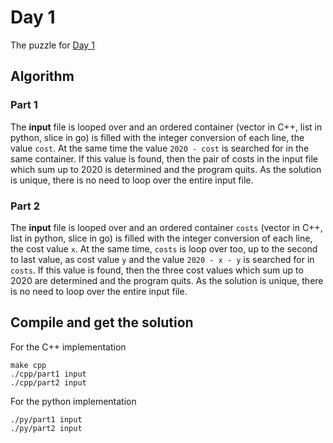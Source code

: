 # Day 1

The puzzle for [Day 1](https://adventofcode.com/2020/day/1)

## Algorithm

### Part 1
The **input** file is looped over and an ordered container (vector in C++, list in python, slice in go) is filled with the integer conversion of each line, the value `cost`.
At the same time the value `2020 - cost` is searched for in the same container.
If this value is found, then the pair of costs in the input file which sum up to 2020 is determined and the program quits.
As the solution is unique, there is no need to loop over the entire input file.

### Part 2
The **input** file is looped over and an ordered container `costs` (vector in C++, list in python, slice in go) is filled with the integer conversion of each line, the cost value `x`.
At the same time, `costs` is loop over too, up to the second to last value, as cost value `y` and the value `2020 - x - y` is searched for in `costs`.
If this value is found, then the three cost values which sum up to 2020 are determined and the program quits.
As the solution is unique, there is no need to loop over the entire input file.

## Compile and get the solution

For the C++ implementation
```
make cpp
./cpp/part1 input
./cpp/part2 input
```

For the python implementation
```
./py/part1 input
./py/part2 input
```
